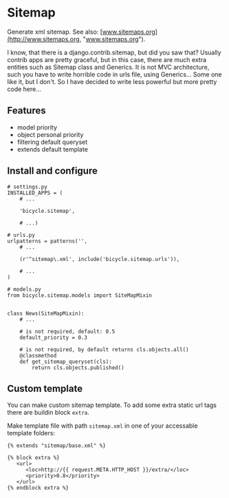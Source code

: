 # Sitemap

Generate xml sitemap. See also: [www.sitemaps.org](http://www.sitemaps.org, "www.sitemaps.org").

I know, that there is a django.contrib.sitemap, but did you saw that? Usually contrib apps are pretty graceful, but
in this case, there are much extra entities such as Sitemap class and Generics. It is not MVC architecture, such you have to write
horrible code in urls file, using Generics... Some one like it, but I don't. So I have decided to write less powerful but more pretty
code here...

## Features

* model priority
* object personal priority
* filtering default queryset
* extends default template

## Install and configure

    # settings.py
    INSTALLED_APPS = (
        # ...

        'bicycle.sitemap',
        
        # ...)

    # urls.py
    urlpatterns = patterns('',
        # ...

        (r'^sitemap\.xml', include('bicycle.sitemap.urls')),

        # ...
    )

    # models.py
    from bicycle.sitemap.models import SiteMapMixin


    class News(SiteMapMixin):
        # ...

        # is not required, default: 0.5
        default_priority = 0.3

        # is not required, by default returns cls.objects.all()
        @classmethod
        def get_sitemap_queryset(cls):
            return cls.objects.published()

## Custom template

You can make custom sitemap template. To add some extra static url tags there are buildin block `extra`.

Make template file with path `sitemap.xml` in one of your accessable template folders:

    {% extends "sitemap/base.xml" %}

    {% block extra %}
       <url>
          <loc>http://{{ request.META.HTTP_HOST }}/extra/</loc>
          <priority>0.8</priority>
       </url>
    {% endblock extra %}
